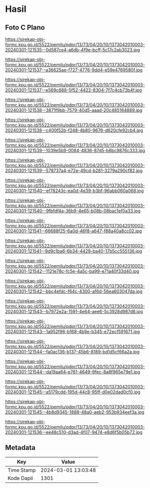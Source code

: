 # Hasil

## Foto C Plano

https://sirekap-obj-formc.kpu.go.id/5522/pemilu/pdpr/13/73/04/20/10/1373042010003-20240301-121535--0d587ce4-a6db-4f9e-bcff-5c17c2ab3023.jpg

https://sirekap-obj-formc.kpu.go.id/5522/pemilu/pdpr/13/73/04/20/10/1373042010003-20240301-121537--a36625ae-f727-4776-9dd4-e59e4769580f.jpg

https://sirekap-obj-formc.kpu.go.id/5522/pemilu/pdpr/13/73/04/20/10/1373042010003-20240301-121537--e569c688-5f52-4422-8304-7f7c4cb73b4f.jpg

https://sirekap-obj-formc.kpu.go.id/5522/pemilu/pdpr/13/73/04/20/10/1373042010003-20240301-121538--3871f9bb-7579-40d5-aaad-20c485164889.jpg

https://sirekap-obj-formc.kpu.go.id/5522/pemilu/pdpr/13/73/04/20/10/1373042010003-20240301-121538--c400f52b-f248-4b80-9676-d620cfe92cb4.jpg

https://sirekap-obj-formc.kpu.go.id/5522/pemilu/pdpr/13/73/04/20/10/1373042010003-20240301-121539--1039e5b9-0084-4836-87d5-b6bc9876c333.jpg

https://sirekap-obj-formc.kpu.go.id/5522/pemilu/pdpr/13/73/04/20/10/1373042010003-20240301-121539--578737a4-e72e-49cd-b281-3279a290cf82.jpg

https://sirekap-obj-formc.kpu.go.id/5522/pemilu/pdpr/13/73/04/20/10/1373042010003-20240301-121540--ef78243c-ea0d-4e39-b3bf-96abb060a066.jpg

https://sirekap-obj-formc.kpu.go.id/5522/pemilu/pdpr/13/73/04/20/10/1373042010003-20240301-121540--9fbfdf4a-36b9-4e65-b08b-08bac1ef0a33.jpg

https://sirekap-obj-formc.kpu.go.id/5522/pemilu/pdpr/13/73/04/20/10/1373042010003-20240301-121541--66688f25-6a0d-46f8-a647-f88a40a8cc02.jpg

https://sirekap-obj-formc.kpu.go.id/5522/pemilu/pdpr/13/73/04/20/10/1373042010003-20240301-121541--9d9c1ba6-6b34-4429-ba40-17b5cc555136.jpg

https://sirekap-obj-formc.kpu.go.id/5522/pemilu/pdpr/13/73/04/20/10/1373042010003-20240301-121542--1121e78c-fc5e-4a5c-ba99-e71a40f33d40.jpg

https://sirekap-obj-formc.kpu.go.id/5522/pemilu/pdpr/13/73/04/20/10/1373042010003-20240301-121542--bbc4efdc-f64c-4300-af6d-56ea603047da.jpg

https://sirekap-obj-formc.kpu.go.id/5522/pemilu/pdpr/13/73/04/20/10/1373042010003-20240301-121543--b7972e2a-1591-4e64-aee6-5c3928d987d8.jpg

https://sirekap-obj-formc.kpu.go.id/5522/pemilu/pdpr/13/73/04/20/10/1373042010003-20240301-121543--1a952f96-b168-4b9e-b345-e72ecf591671.jpg

https://sirekap-obj-formc.kpu.go.id/5522/pemilu/pdpr/13/73/04/20/10/1373042010003-20240301-121544--fa0ac136-b137-45b6-8189-bd1d5cf66a2a.jpg

https://sirekap-obj-formc.kpu.go.id/5522/pemilu/pdpr/13/73/04/20/10/1373042010003-20240301-121544--da19aa64-e761-4649-9fec-8a8f965e79e1.jpg

https://sirekap-obj-formc.kpu.go.id/5522/pemilu/pdpr/13/73/04/20/10/1373042010003-20240301-121545--a5179cdd-195d-44c8-95ff-d0e02dad0cf0.jpg

https://sirekap-obj-formc.kpu.go.id/5522/pemilu/pdpr/13/73/04/20/10/1373042010003-20240301-121545--4b8d9345-1888-48a0-aeb2-953b934eef3a.jpg

https://sirekap-obj-formc.kpu.go.id/5522/pemilu/pdpr/13/73/04/20/10/1373042010003-20240301-121536--ee48c510-d3ad-4f07-9474-e8d6f5b05b72.jpg


## Metadata

| Key        | Value               |
| ---------- | ------------------- |
| Time Stamp | 2024-03-01 13:03:48 |
| Kode Dapil | 1301                |



